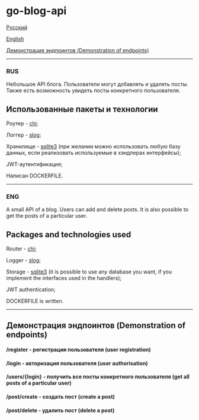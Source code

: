 ﻿# go-blog-api
[Русский](#russian)

[English](#english)

[Демонстрация эндпоинтов (Demonstration of endpoints)](#demo)
___
### RUS <a name="russian"></a> 
Небольшое API блога. Пользователи могут добавлять и удалять посты. Также есть возможность увидеть посты конкретного пользователя.
## Использованные пакеты и технологии
Роутер - [chi](https://github.com/go-chi/chi/);

Логгер - [slog](https://pkg.go.dev/golang.org/x/exp/slog);

Хранилище - [sqlite3](https://www.sqlite.org/) (при желании можно использовать любую базу данных, если реализовать используемые в хэндлерах интерфейсы);

JWT-аутентификация;

Написан DOCKERFILE.

___
### ENG <a name="english"></a> 
A small API of a blog. Users can add and delete posts. It is also possible to get the posts of a particular user.
## Packages and technologies used
Router - [chi](https://github.com/go-chi/chi/);

Logger - [slog](https://pkg.go.dev/golang.org/x/exp/slog);

Storage - [sqlite3](https://www.sqlite.org/) (it is possible to use any database you want, if you implement the interfaces used in the handlers);

JWT authentication;

DOCKERFILE is written.
___

## Демонстрация эндпоинтов (Demonstration of endpoints) <a name="demo"></a> 

#### /register - регистрация пользователя (user registration)

#### /login - авторизация пользователя (user authorisation)

#### /users/{login} - получить все посты конкретного пользователя (get all posts of a particular user)

#### /post/create - создать пост (create a post)

#### /post/delete - удалить пост (delete a post)

